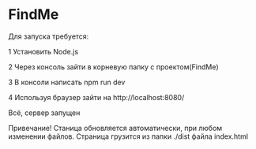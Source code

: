 # FindMe
Для запуска требуется:

1 Установить Node.js

2 Через консоль зайти в корневую папку с проектом(FindMe)

3 В консоли написать npm run dev

4 Используя браузер зайти на http://localhost:8080/

Всё, сервер запущен

Привечание! Станица обновляется автоматически, при любом изменении файлов.
Страница грузится из папки ./dist файла index.html
